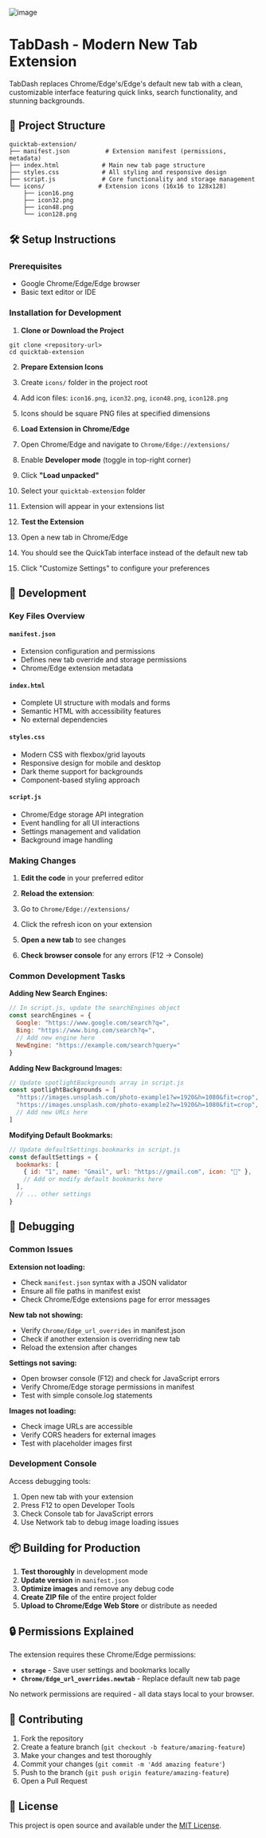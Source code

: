 ![image](https://github.com/user-attachments/assets/e38a347b-0312-4590-91a1-6342acd9214b)

# TabDash - Modern New Tab Extension
TabDash replaces Chrome/Edge's/Edge's default new tab with a clean, customizable interface featuring quick links, search functionality, and stunning backgrounds.

## 📁 Project Structure

```plaintext
quicktab-extension/
├── manifest.json          # Extension manifest (permissions, metadata)
├── index.html            # Main new tab page structure
├── styles.css            # All styling and responsive design
├── script.js             # Core functionality and storage management
└── icons/               # Extension icons (16x16 to 128x128)
    ├── icon16.png
    ├── icon32.png
    ├── icon48.png
    └── icon128.png
```

## 🛠️ Setup Instructions

### Prerequisites

- Google Chrome/Edge/Edge browser
- Basic text editor or IDE


### Installation for Development

1. **Clone or Download the Project**

```shellscript
git clone <repository-url>
cd quicktab-extension
```


2. **Prepare Extension Icons**

1. Create `icons/` folder in the project root
2. Add icon files: `icon16.png`, `icon32.png`, `icon48.png`, `icon128.png`
3. Icons should be square PNG files at specified dimensions



3. **Load Extension in Chrome/Edge**

1. Open Chrome/Edge and navigate to `Chrome/Edge://extensions/`
2. Enable **Developer mode** (toggle in top-right corner)
3. Click **"Load unpacked"**
4. Select your `quicktab-extension` folder
5. Extension will appear in your extensions list



4. **Test the Extension**

1. Open a new tab in Chrome/Edge
2. You should see the QuickTab interface instead of the default new tab
3. Click "Customize Settings" to configure your preferences





## 🔧 Development

### Key Files Overview

#### `manifest.json`

- Extension configuration and permissions
- Defines new tab override and storage permissions
- Chrome/Edge extension metadata


#### `index.html`

- Complete UI structure with modals and forms
- Semantic HTML with accessibility features
- No external dependencies


#### `styles.css`

- Modern CSS with flexbox/grid layouts
- Responsive design for mobile and desktop
- Dark theme support for backgrounds
- Component-based styling approach


#### `script.js`

- Chrome/Edge storage API integration
- Event handling for all UI interactions
- Settings management and validation
- Background image handling


### Making Changes

1. **Edit the code** in your preferred editor
2. **Reload the extension**:

1. Go to `Chrome/Edge://extensions/`
2. Click the refresh icon on your extension



3. **Open a new tab** to see changes
4. **Check browser console** for any errors (F12 → Console)


### Common Development Tasks

**Adding New Search Engines:**

```javascript
// In script.js, update the searchEngines object
const searchEngines = {
  Google: "https://www.google.com/search?q=",
  Bing: "https://www.bing.com/search?q=",
  // Add new engine here
  NewEngine: "https://example.com/search?query="
}
```

**Adding New Background Images:**

```javascript
// Update spotlightBackgrounds array in script.js
const spotlightBackgrounds = [
  "https://images.unsplash.com/photo-example1?w=1920&h=1080&fit=crop",
  "https://images.unsplash.com/photo-example2?w=1920&h=1080&fit=crop",
  // Add new URLs here
]
```

**Modifying Default Bookmarks:**

```javascript
// Update defaultSettings.bookmarks in script.js
const defaultSettings = {
  bookmarks: [
    { id: "1", name: "Gmail", url: "https://gmail.com", icon: "📧" },
    // Add or modify default bookmarks here
  ],
  // ... other settings
}
```

## 🐛 Debugging

### Common Issues

**Extension not loading:**

- Check `manifest.json` syntax with a JSON validator
- Ensure all file paths in manifest exist
- Check Chrome/Edge extensions page for error messages


**New tab not showing:**

- Verify `Chrome/Edge_url_overrides` in manifest.json
- Check if another extension is overriding new tab
- Reload the extension after changes


**Settings not saving:**

- Open browser console (F12) and check for JavaScript errors
- Verify Chrome/Edge storage permissions in manifest
- Test with simple console.log statements


**Images not loading:**

- Check image URLs are accessible
- Verify CORS headers for external images
- Test with placeholder images first


### Development Console

Access debugging tools:

1. Open new tab with your extension
2. Press F12 to open Developer Tools
3. Check Console tab for JavaScript errors
4. Use Network tab to debug image loading issues


## 📦 Building for Production

1. **Test thoroughly** in development mode
2. **Update version** in `manifest.json`
3. **Optimize images** and remove any debug code
4. **Create ZIP file** of the entire project folder
5. **Upload to Chrome/Edge Web Store** or distribute as needed


## 🔒 Permissions Explained

The extension requires these Chrome/Edge permissions:

- **`storage`** - Save user settings and bookmarks locally
- **`Chrome/Edge_url_overrides.newtab`** - Replace default new tab page


No network permissions are required - all data stays local to your browser.

## 🤝 Contributing

1. Fork the repository
2. Create a feature branch (`git checkout -b feature/amazing-feature`)
3. Make your changes and test thoroughly
4. Commit your changes (`git commit -m 'Add amazing feature'`)
5. Push to the branch (`git push origin feature/amazing-feature`)
6. Open a Pull Request


## 📄 License

This project is open source and available under the [MIT License](LICENSE).
